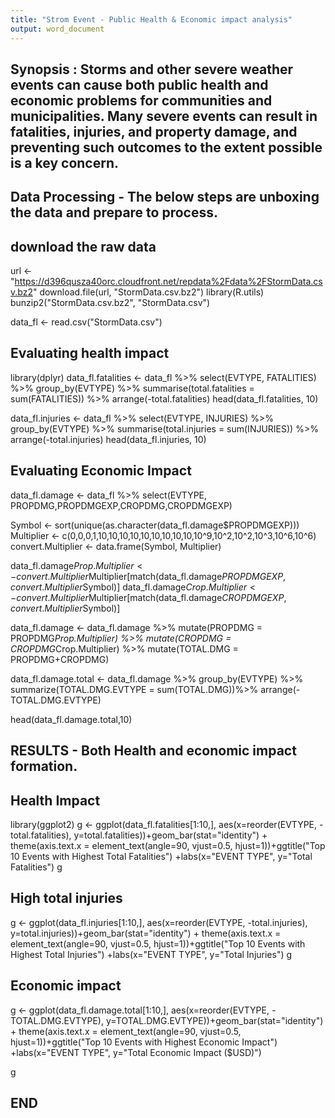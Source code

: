 ```yaml
---
title: "Strom Event - Public Health & Economic impact analysis"
output: word_document
---
```


## Synopsis : Storms and other severe weather events can cause both public health and economic problems for communities and municipalities. Many severe events can result in fatalities, injuries, and property damage, and preventing such outcomes to the extent possible is a key concern.

## Data Processing - The below steps are unboxing the data and prepare to process.
## download the raw data

url <- "https://d396qusza40orc.cloudfront.net/repdata%2Fdata%2FStormData.csv.bz2"
download.file(url, "StormData.csv.bz2")
library(R.utils)
bunzip2("StormData.csv.bz2", "StormData.csv")

data_fl <- read.csv("StormData.csv")

## Evaluating health impact
library(dplyr)
data_fl.fatalities <- data_fl %>% select(EVTYPE, FATALITIES) %>% group_by(EVTYPE) %>% summarise(total.fatalities = sum(FATALITIES)) %>% arrange(-total.fatalities)
head(data_fl.fatalities, 10)

data_fl.injuries <- data_fl %>% select(EVTYPE, INJURIES) %>% group_by(EVTYPE) %>% summarise(total.injuries = sum(INJURIES)) %>% arrange(-total.injuries)
head(data_fl.injuries, 10)

## Evaluating Economic Impact 
data_fl.damage <- data_fl %>% select(EVTYPE, PROPDMG,PROPDMGEXP,CROPDMG,CROPDMGEXP)

Symbol <- sort(unique(as.character(data_fl.damage$PROPDMGEXP)))
Multiplier <- c(0,0,0,1,10,10,10,10,10,10,10,10,10,10^9,10^2,10^2,10^3,10^6,10^6)
convert.Multiplier <- data.frame(Symbol, Multiplier)

data_fl.damage$Prop.Multiplier <- convert.Multiplier$Multiplier[match(data_fl.damage$PROPDMGEXP, convert.Multiplier$Symbol)]
data_fl.damage$Crop.Multiplier <- convert.Multiplier$Multiplier[match(data_fl.damage$CROPDMGEXP, convert.Multiplier$Symbol)]

data_fl.damage <- data_fl.damage %>% mutate(PROPDMG = PROPDMG*Prop.Multiplier) %>% mutate(CROPDMG = CROPDMG*Crop.Multiplier) %>% mutate(TOTAL.DMG = PROPDMG+CROPDMG)

data_fl.damage.total <- data_fl.damage %>% group_by(EVTYPE) %>% summarize(TOTAL.DMG.EVTYPE = sum(TOTAL.DMG))%>% arrange(-TOTAL.DMG.EVTYPE) 

head(data_fl.damage.total,10)


## RESULTS - Both Health and economic impact formation.

## Health Impact

library(ggplot2)
g <- ggplot(data_fl.fatalities[1:10,], aes(x=reorder(EVTYPE, -total.fatalities), y=total.fatalities))+geom_bar(stat="identity") + theme(axis.text.x = element_text(angle=90, vjust=0.5, hjust=1))+ggtitle("Top 10 Events with Highest Total Fatalities") +labs(x="EVENT TYPE", y="Total Fatalities")
g

## High total injuries

g <- ggplot(data_fl.injuries[1:10,], aes(x=reorder(EVTYPE, -total.injuries), y=total.injuries))+geom_bar(stat="identity") + theme(axis.text.x = element_text(angle=90, vjust=0.5, hjust=1))+ggtitle("Top 10 Events with Highest Total Injuries") +labs(x="EVENT TYPE", y="Total Injuries")
g

## Economic impact

g <- ggplot(data_fl.damage.total[1:10,], aes(x=reorder(EVTYPE, -TOTAL.DMG.EVTYPE), y=TOTAL.DMG.EVTYPE))+geom_bar(stat="identity") + theme(axis.text.x = element_text(angle=90, vjust=0.5, hjust=1))+ggtitle("Top 10 Events with Highest Economic Impact") +labs(x="EVENT TYPE", y="Total Economic Impact ($USD)")

g

## END
